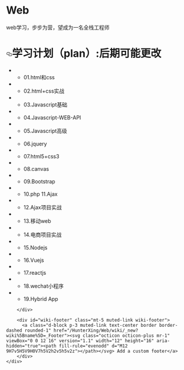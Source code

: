 # Web
web学习，步步为营，望成为一名全栈工程师


<div id="wiki-body" class="mt-4 flex-auto min-width-0 gollum-markdown-content instapaper_body">
        <div class="markdown-body">
          <h1>
<a id="user-content-学习计划plan后期可能更改" class="anchor" href="#%E5%AD%A6%E4%B9%A0%E8%AE%A1%E5%88%92plan%E5%90%8E%E6%9C%9F%E5%8F%AF%E8%83%BD%E6%9B%B4%E6%94%B9" aria-hidden="true"><svg class="octicon octicon-link" viewBox="0 0 16 16" version="1.1" width="16" height="16" aria-hidden="true"><path fill-rule="evenodd" d="M4 9h1v1H4c-1.5 0-3-1.69-3-3.5S2.55 3 4 3h4c1.45 0 3 1.69 3 3.5 0 1.41-.91 2.72-2 3.25V8.59c.58-.45 1-1.27 1-2.09C10 5.22 8.98 4 8 4H4c-.98 0-2 1.22-2 2.5S3 9 4 9zm9-3h-1v1h1c1 0 2 1.22 2 2.5S13.98 12 13 12H9c-.98 0-2-1.22-2-2.5 0-.83.42-1.64 1-2.09V6.25c-1.09.53-2 1.84-2 3.25C6 11.31 7.55 13 9 13h4c1.45 0 3-1.69 3-3.5S14.5 6 13 6z"></path></svg></a>学习计划（plan）:后期可能更改</h1>
<ul>
<li>
<ul>
<li>01.html和css</li>
</ul>
</li>
<li>
<ul>
<li>02.html+css实战</li>
</ul>
</li>
<li>
<ul>
<li>03.Javascript基础</li>
</ul>
</li>
<li>
<ul>
<li>04.Javascript-WEB-API</li>
</ul>
</li>
<li>
<ul>
<li>05.Javascript高级</li>
</ul>
</li>
<li>
<ul>
<li>06.jquery</li>
</ul>
</li>
<li>
<ul>
<li>07.html5+css3</li>
</ul>
</li>
<li>
<ul>
<li>08.canvas</li>
</ul>
</li>
<li>
<ul>
<li>09.Bootstrap</li>
</ul>
</li>
<li>
<ul>
<li>10.php 11.Ajax</li>
</ul>
</li>
<li>
<ul>
<li>12.Ajax项目实战</li>
</ul>
</li>
<li>
<ul>
<li>13.移动web</li>
</ul>
</li>
<li>
<ul>
<li>14.电商项目实战</li>
</ul>
</li>
<li>
<ul>
<li>15.Nodejs</li>
</ul>
</li>
<li>
<ul>
<li>16.Vuejs</li>
</ul>
</li>
<li>
<ul>
<li>17.reactjs</li>
</ul>
</li>
<li>
<ul>
<li>18.wechat小程序</li>
</ul>
</li>
<li>
<ul>
<li>19.Hybrid App</li>
</ul>
</li>
</ul>

        </div>

        <div id="wiki-footer" class="mt-5 muted-link wiki-footer">
          <a class="d-block p-3 muted-link text-center border border-dashed rounded-1" href="/HunterXing/Web/wiki/_new?wiki%5Bname%5D=_Footer"><svg class="octicon octicon-plus mr-1" viewBox="0 0 12 16" version="1.1" width="12" height="16" aria-hidden="true"><path fill-rule="evenodd" d="M12 9H7v5H5V9H0V7h5V2h2v5h5v2z"></path></svg> Add a custom footer</a>
        </div>
    </div>

